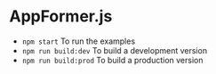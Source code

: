 # AppFormer.js

- `npm start` To run the examples
- `npm run build:dev` To build a development version
- `npm run build:prod` To build a production version
